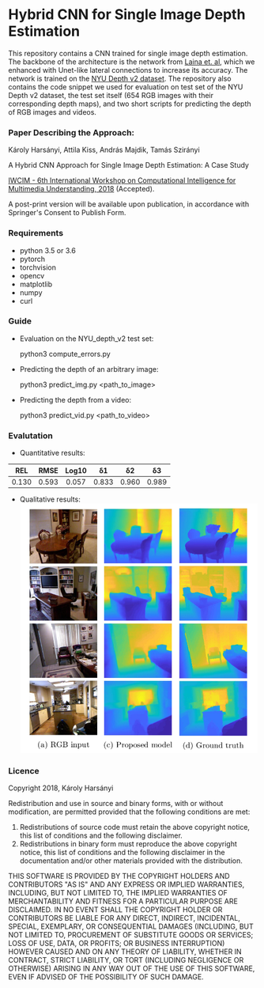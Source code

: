 Hybrid CNN for Single Image Depth Estimation
============================================
This repository contains a CNN trained for single image depth estimation. The backbone of the architecture is the network from [Laina et. al](https://arxiv.org/abs/1606.00373), which we enhanced with Unet-like lateral connections to increase its accuracy. The network is trained on the [NYU Depth v2 dataset](https://cs.nyu.edu/~silberman/datasets/nyu_depth_v2.html). The repository also contains the code snippet we used for evaluation on test set of the NYU Depth v2 dataset, the test set itself (654 RGB images with their corresponding depth maps), and two short scripts for predicting the depth of RGB images and videos.


### Paper Describing the Approach:
Károly Harsányi, Attila Kiss, András Majdik, Tamás Szirányi

A Hybrid CNN Approach for Single Image Depth Estimation: A Case Study

[IWCIM - 6th International Workshop on Computational Intelligence for Multimedia Understanding, 2018](http://iwcim.itu.edu.tr/) (Accepted).

A post-print version will be available upon publication, in accordance with Springer's Consent to Publish Form.


### Requirements
- python 3.5 or 3.6
- pytorch
- torchvision
- opencv
- matplotlib
- numpy
- curl


### Guide
- Evaluation on the NYU_depth_v2 test set:

	python3 compute_errors.py

- Predicting the depth of an arbitrary image:

	python3 predict_img.py <path_to_image>

- Predicting the depth from a video:

	python3 predict_vid.py <path_to_video>


### Evalutation
- Quantitative results:
 
| REL  |  RMSE  | Log10 |  δ1 |  δ2 |  δ3 |
|:-----:|:-----:|:-----:|:-----:|:-----:|:-----:|
| 0.130 | 0.593 | 0.057 |0.833 |0.960 |0.989 |

- Qualitative results:
![Screenshot](docs/qual_results.png)



### Licence
Copyright 2018, Károly Harsányi

Redistribution and use in source and binary forms, with or without modification, are permitted provided that the following conditions are met:

1. Redistributions of source code must retain the above copyright notice, this list of conditions and the following disclaimer.
2. Redistributions in binary form must reproduce the above copyright notice, this list of conditions and the following disclaimer in the documentation and/or other materials provided with the distribution.

THIS SOFTWARE IS PROVIDED BY THE COPYRIGHT HOLDERS AND CONTRIBUTORS "AS IS" AND ANY EXPRESS OR IMPLIED WARRANTIES, INCLUDING, BUT NOT LIMITED TO, THE IMPLIED WARRANTIES OF MERCHANTABILITY AND FITNESS FOR A PARTICULAR PURPOSE ARE DISCLAIMED. IN NO EVENT SHALL THE COPYRIGHT HOLDER OR CONTRIBUTORS BE LIABLE FOR ANY DIRECT, INDIRECT, INCIDENTAL, SPECIAL, EXEMPLARY, OR CONSEQUENTIAL DAMAGES (INCLUDING, BUT NOT LIMITED TO, PROCUREMENT OF SUBSTITUTE GOODS OR SERVICES; LOSS OF USE, DATA, OR PROFITS; OR BUSINESS INTERRUPTION) HOWEVER CAUSED AND ON ANY THEORY OF LIABILITY, WHETHER IN CONTRACT, STRICT LIABILITY, OR TORT (INCLUDING NEGLIGENCE OR OTHERWISE) ARISING IN ANY WAY OUT OF THE USE OF THIS SOFTWARE, EVEN IF ADVISED OF THE POSSIBILITY OF SUCH DAMAGE.
